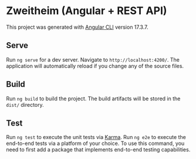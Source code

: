 # Zweitheim (Angular + REST API)

This project was generated with [Angular CLI](https://github.com/angular/angular-cli) version 17.3.7.

## Serve

Run `ng serve` for a dev server. Navigate to `http://localhost:4200/`. The application will automatically reload if you change any of the source files.

## Build

Run `ng build` to build the project. The build artifacts will be stored in the `dist/` directory.

## Test

Run `ng test` to execute the unit tests via [Karma](https://karma-runner.github.io).
Run `ng e2e` to execute the end-to-end tests via a platform of your choice. To use this command, you need to first add a package that implements end-to-end testing capabilities.
